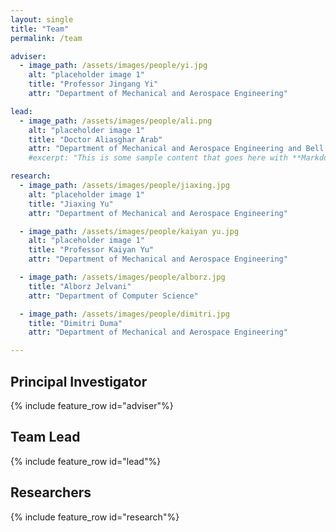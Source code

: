 ```yaml
---
layout: single
title: "Team"
permalink: /team

adviser:
  - image_path: /assets/images/people/yi.jpg
    alt: "placeholder image 1"
    title: "Professor Jingang Yi"
    attr: "Department of Mechanical and Aerospace Engineering"

lead:
  - image_path: /assets/images/people/ali.png
    alt: "placeholder image 1"
    title: "Doctor Aliasghar Arab"
    attr: "Department of Mechanical and Aerospace Engineering and Bell Labs"
    #excerpt: "This is some sample content that goes here with **Markdown** formatting."

research:
  - image_path: /assets/images/people/jiaxing.jpg
    alt: "placeholder image 1"
    title: "Jiaxing Yu"
    attr: "Department of Mechanical and Aerospace Engineering"

  - image_path: /assets/images/people/kaiyan yu.jpg
    alt: "placeholder image 1"
    title: "Professor Kaiyan Yu"
    attr: "Department of Mechanical and Aerospace Engineering"

  - image_path: /assets/images/people/alborz.jpg
    title: "Alborz Jelvani"
    attr: "Department of Computer Science"

  - image_path: /assets/images/people/dimitri.jpg
    title: "Dimitri Duma"
    attr: "Department of Mechanical and Aerospace Engineering"

---
```


## Principal Investigator
  {% include feature_row id="adviser"%}

## Team Lead
  {% include feature_row id="lead"%}

## Researchers
  {% include feature_row id="research"%}
